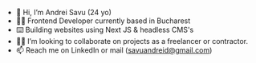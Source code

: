 - 👋 Hi, I’m Andrei Savu (24 yo)
- 👨‍💻 Frontend Developer currently based in Bucharest
- ⌨️ Building websites using Next JS & headless CMS's
- 👨‍🚀 I’m looking to collaborate on projects as a freelancer or contractor.
- 📫 Reach me on LinkedIn or mail (savuandreid@gmail.com)

<!---
andreisd/andreisd is a ✨ special ✨ repository because its `README.md` (this file) appears on your GitHub profile.
You can click the Preview link to take a look at your changes.
--->
